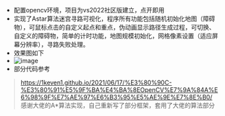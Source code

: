 - 配置opencv环境，项目为vs2022社区版建立，点开即用
- 实现了Astar算法迷宫寻路可视化，程序所有功能包括随机初始化地图（障碍物），可鼠标点击的自定义起点和重点，伪动画显示路径生成过程，可切换、自定义的障碍物，简单的计时功能，地图规模初始化，网格像素设置（适应屏幕分辨率），寻路失败处理。
- 效果图如下
- ![image](https://github.com/scolenchris/Astar_opencv/assets/128346155/acc6ae57-cbdb-48a8-b2f7-d3d20e0fba79)
- 部分代码参考
> https://1keven1.github.io/2021/06/17/%E3%80%90C-%E3%80%91%E5%9F%BA%E4%BA%8EOpenCV%E7%9A%84A%E6%98%9F%E7%AE%97%E6%B3%95%E5%AE%9E%E7%8E%B0/
> 感谢大佬的A*算法实现，自己重新写了部分框架，套用了大佬的算法部分
